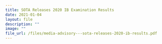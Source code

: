 ```yaml
---
title: SOTA Releases 2020 IB Examination Results
date: 2021-01-04
layout: file
description: ""
image: ""
file_url: /files/media-advisory---sota-releases-2020-ib-results.pdf
---
```

